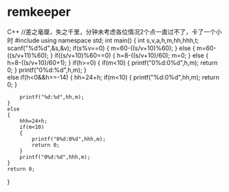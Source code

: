 # remkeeper
C++
//差之毫厘，失之千里，分钟未考虑各位情况2个点一直过不了，卡了一个小时
#include<cstdio>
using namespace std;
int main()
{
	int s,v,a,h,m,hh,hhh,t;
	scanf("%d%d",&s,&v);
	if(s%v==0)
	{
		m=60-((s/v+10)%60);
	}
	else
	{
		m=60-((s/v+11)%60);
	}
	if((s/v+10)%60==0)
	{
		h=8-((s/v+10)/60);
		m=0;
	}
	else
	{
		h=8-((s/v+10)/60+1);
	}
	if(h>=0)
	{
		if(m<10)
		{
			printf("0%d:0%d",h,m);
			return 0;
		}
		printf("0%d:%d",h,m);
	}	
	else if(h<0&&h>=-14)
	{
		hh=24+h;
		if(m<10)
		{
			printf("%d:0%d",hh,m);
			return 0;
		}
		
		printf("%d:%d",hh,m);
	}
	else
	{
		hhh=24+h;
		if(m<10)
		{
			printf("0%d:0%d",hhh,m);
			return 0;
		}
		printf("0%d:%d",hhh,m);
	}
	return 0;
} 
